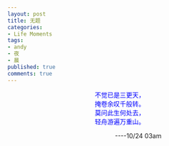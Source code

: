 ```yaml
---
layout: post
title: 无题
categories:
- Life Moments
tags:
- andy
- 夜
- 晨
published: true
comments: true
---
```

<p><p align="center"><font color="#0000ff">不觉已是三更天，</font><font color="#0000ff"><br />掩卷余叹千般转。<br />莫问此生何处去，<br />轻舟游遍万重山。</font></p>
<p align="center">                     ----10/24 03am</p>
<p align="center"><img style="DISPLAY: block; MARGIN: 0px auto 10px; TEXT-ALIGN: center" alt="" src="http://119.img.pp.sohu.com/images/blog/2007/10/24/16/28/1166c5f0ff3.jpg" border="0" /></p></p>
